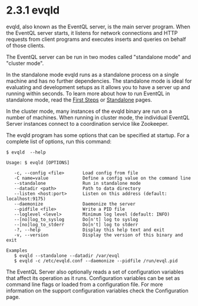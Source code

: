 2.3.1 evqld
===========

evqld, also known as the EventQL server, is the main server program. When the
EventQL server starts, it listens for network connections and HTTP requests from
client programs and executes inserts and queries on behalf of those clients.

The EventQL server can be run in two modes called "standalone mode" and "cluster
mode".

In the standalone mode evqld runs as a standalone process on a single machine and
has no further dependencies. The standalone mode is ideal for evaluating and development
setups as it allows you to have a server up and running within seconds. To learn
more about how to run EventQL in standalone mode, read the [First Steps](...) or
[Standalone](...) pages.

In the cluster mode, many instances of the evqld binary are run on a number of
machines. When running in cluster mode, the individual EventQL Server instances
connect to a coordination service like Zookeeper.

The evqld program has some options that can be specified at startup. For a
complete list of options, run this command:

    $ evqld  --help

    Usage: $ evqld [OPTIONS]

       -c, --config <file>       Load config from file
       -C name=value             Define a config value on the command line
       --standalone              Run in standalone mode
       --datadir <path>          Path to data directory
       --listen <host:port>      Listen on this address (default: localhost:9175)
       --daemonize               Daemonize the server
       --pidfile <file>          Write a PID file
       --loglevel <level>        Minimum log level (default: INFO)
       --[no]log_to_syslog       Do[n't] log to syslog
       --[no]log_to_stderr       Do[n't] log to stderr
       -?, --help                Display this help text and exit
       -v, --version             Display the version of this binary and exit

    Examples
       $ evqld --standalone --datadir /var/evql
       $ evqld -c /etc/evqld.conf --daemonize --pidfile /run/evql.pid

The EventQL Server also optionally reads a set of configuration variables that
affect its operation as it runs. Configuration variables can be set as command
line flags or loaded from a configuration file. For more information on the
support configuration variables check the Configuration page.


